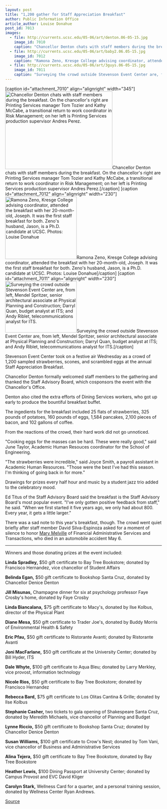 ```yaml
---
layout: post
title: "1,200 gather for Staff Appreciation Breakfast"
author: Public Information Office
article_author: Louise Donahue
post_id: 7013
images:
  - file: http://currents.ucsc.edu/05-06/art/denton.06-05-15.jpg
    image_id: 7010
    caption: "Chancellor Denton chats with staff members during the breakfast. On the chancellor's right are Printing Services manager Tom Tozier and Kathy McCabe, a transitional return to work coordinator in Risk Management; on her left is Printing Services production supervisor Andres Perez."
  - file: http://currents.ucsc.edu/05-06/art/baby2.06.05-15.jpg
    image_id: 7012
    caption: "Ramona Zeno, Kresge College advising coordinator, attended the breakfast with her 20-month-old, Joseph. It was the first staff breakfast for both. Zeno's husband, Jason, is a Ph.D. candidate at UCSC. Photos: Louise Donahue"
  - file: http://currents.ucsc.edu/05-06/art/3guys.06-05-15.jpg
    image_id: 7011
    caption: "Surveying the crowd outside Stevenson Event Center are, from left, Mendel Spritzer, senior architectural associate at Physical Planning and Construction; Darryl Quan, budget analyst at ITS; and Andy Riblet, telecommunications analyst for ITS."
---
```


[caption id="attachment_7010" align="alignright" width="345"]<a href="http://dev-ucsc-news.pantheonsite.io/wp-content/uploads/2006/05/denton.06-05-15.jpg"><img class="size-full wp-image-7010" src="http://dev-ucsc-news.pantheonsite.io/wp-content/uploads/2006/05/denton.06-05-15.jpg" alt="Chancellor Denton chats with staff members during the breakfast. On the chancellor's right are Printing Services manager Tom Tozier and Kathy McCabe, a transitional return to work coordinator in Risk Management; on her left is Printing Services production supervisor Andres Perez." width="345" height="250" /></a>Chancellor Denton chats with staff members during the breakfast. On the chancellor's right are Printing Services manager Tom Tozier and Kathy McCabe, a transitional return to work coordinator in Risk Management; on her left is Printing Services production supervisor Andres Perez.[/caption]
[caption id="attachment_7012" align="alignright" width="230"]<a href="http://dev-ucsc-news.pantheonsite.io/wp-content/uploads/2006/05/baby2.06.05-15.jpg"><img class="size-full wp-image-7012" src="http://dev-ucsc-news.pantheonsite.io/wp-content/uploads/2006/05/baby2.06.05-15.jpg" alt="Ramona Zeno, Kresge College advising coordinator, attended the breakfast with her 20-month-old, Joseph. It was the first staff breakfast for both. Zeno's husband, Jason, is a Ph.D. candidate at UCSC. Photos: Louise Donahue" width="230" height="201" /></a>Ramona Zeno, Kresge College advising coordinator, attended the breakfast with her 20-month-old, Joseph. It was the first staff breakfast for both. Zeno's husband, Jason, is a Ph.D. candidate at UCSC. Photos: Louise Donahue[/caption]
[caption id="attachment_7011" align="alignright" width="230"]<a href="http://dev-ucsc-news.pantheonsite.io/wp-content/uploads/2006/05/3guys.06-05-15.jpg"><img class="size-full wp-image-7011" src="http://dev-ucsc-news.pantheonsite.io/wp-content/uploads/2006/05/3guys.06-05-15.jpg" alt="Surveying the crowd outside Stevenson Event Center are, from left, Mendel Spritzer, senior architectural associate at Physical Planning and Construction; Darryl Quan, budget analyst at ITS; and Andy Riblet, telecommunications analyst for ITS." width="230" height="165" /></a>Surveying the crowd outside Stevenson Event Center are, from left, Mendel Spritzer, senior architectural associate at Physical Planning and Construction; Darryl Quan, budget analyst at ITS; and Andy Riblet, telecommunications analyst for ITS.[/caption]
<a name="content" id="content"></a>
<p>
  Stevenson Event Center took on a festive air Wednesday as a crowd of 1,200 sampled strawberries, scones, and scrambled eggs at the annual Staff Appreciation Breakfast.
</p>
<p>
  Chancellor Denton formally welcomed staff members to the gathering and thanked the Staff Advisory Board, which cosponsors the event with the Chancellor's Office.
</p>
<p>
  Denton also cited the extra efforts of Dining Services workers, who got up early to produce the bountiful breakfast buffet.
</p>
<p>
  The ingedients for the breakfast included 25 flats of strawberries, 325 pounds of potatoes, 160 pounds of eggs, 1,584 pancakes, 2,100 pieces of bacon, and 102 gallons of coffee.
</p>
<p>
  From the reactions of the crowd, their hard work did not go unnoticed.
</p>
<p>
  "Cooking eggs for the masses can be hard. These were really good," said June Taylor, Academic Human Resouces coordinator for the School of Engineering.
</p>
<p>
  "The strawberries were incredible," said Joyce Smith, a payroll assistant in Academic Human Resources. "Those were the best I've had this season. I'm thinking of going back in for more."
</p>
<p>
  Drawings for prizes every half hour and music by a student jazz trio added to the celebratory mood.
</p>
<p>
  Ed Titus of the Staff Advisory Board said the breakfast is the Staff Advisory Board's most popular event. "I've only gotten positive feedback from staff," he said. "When we first started it five years ago, we only had about 800. Every year, it gets a little larger."
</p>
<p>
  There was a sad note to this year's breakfast, though. The crowd went quiet briefly after staff member David Silva-Espinoza asked for a moment of silence to honor <a href="http://currents.ucsc.edu/05-06/05-15/memorial.asp">Mary Melville</a> of Financial Administrative Services and Transactions, who died in an automobile accident May 6.
</p>
<hr>
<p>
  Winners and those donating prizes at the event included:
</p>
<p>
  <strong>Linda Spradley,</strong> $50 gift certificate to Bay Tree Bookstore; donated by Francisco Hernandez, vice chancellor of Student Affairs
</p>
<p>
  <strong>Belinda Egan,</strong> $50 gift certificate to Bookshop Santa Cruz, donated by Chancellor Denice Denton
</p>
<p>
  <strong>Jill Misunas,</strong> Champagne dinner for six at psychology professor Faye Crosby's home, donated by Faye Crosby
</p>
<p>
  <strong>Linda Biancalana,</strong> $75 gift certificate to Macy's, donated by Ilse Kolbus, director of the Physical Plant
</p>
<p>
  <strong>Diane Mesa,</strong> $50 gift certificate to Trader Joe's, donated by Buddy Morris of Environmental Health &amp; Safety
</p>
<p>
  <strong>Eric Pfau,</strong> $50 gift certificate to Ristorante Avanti; donated by Ristorante Avanti
</p>
<p>
  <strong>Joni MacFarlane,</strong> $50 gift certificate at the University Center; donated by Bill Hyder, ITS
</p>
<p>
  <strong>Dale Whyte,</strong> $100 gift certificate to Aqua Bleu; donated by Larry Merkley, vice provost, information technology
</p>
<p>
  <strong>Nicole Rios,</strong> $50 gift certificate to Bay Tree Bookstore; donated by Francisco Hernandez
</p>
<p>
  <strong>Rebecca Bard,</strong> $75 gift certificate to Los Olitas Cantina &amp; Grille; donated by Ilse Kolbus
</p>
<p>
  <strong>Stephanie Casher,</strong> two tickets to gala opening of Shakespeare Santa Cruz, donated by Meredith Michaels, vice chancellor of Planning and Budget
</p>
<p>
  <strong>Lynne Riccio,</strong> $50 gift certificate to Bookshop Santa Cruz; donated by Chancellor Denice Denton
</p>
<p>
  <strong>Susan Williams,</strong> $100 gift certificate to Crow's Nest; donated by Tom Vani, vice chancellor of Business and Administrative Services
</p>
<p>
  <strong>Alina Tejera,</strong> $50 gift certificate to Bay Tree Bookstore, donated by Bay Tree Bookstore
</p>
<p>
  <strong>Heather Lewis,</strong> $100 Dining Passport at University Center; donated by Campus Provost and EVC David Kliger
</p>
<p>
  <strong>Carolyn Stark,</strong> Wellness Card for a quarter, and a personal training session, donated by Wellness Center Ryan Andrews.
</p>
<p><a href="http://www1.ucsc.edu/currents/05-06/05-15/breakfast.asp" title="Permalink to breakfast">Source</a></p>
